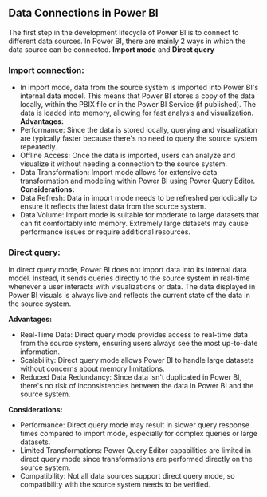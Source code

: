 ## Data Connections in Power BI
The first step in the development lifecycle of Power BI is to connect to different data sources. In Power BI, there are mainly 2 ways in which the data source can be connected.
**Import mode** and
**Direct query**
### Import connection:
  * In import mode, data from the source system is imported into Power BI's internal data model. This means that Power BI stores a copy of the data locally, within the PBIX file or in the Power BI Service (if published). The data is loaded into memory, allowing for fast analysis and visualization.
**Advantages:**
* Performance: Since the data is stored locally, querying and visualization are typically faster because there's no need to query the source system repeatedly.
* Offline Access: Once the data is imported, users can analyze and visualize it without needing a connection to the source system.
* Data Transformation: Import mode allows for extensive data transformation and modeling within Power BI using Power Query Editor.
**Considerations:**
* Data Refresh: Data in import mode needs to be refreshed periodically to ensure it reflects the latest data from the source system.
* Data Volume: Import mode is suitable for moderate to large datasets that can fit comfortably into memory. Extremely large datasets may cause performance issues or require additional resources.

### Direct query:
In direct query mode, Power BI does not import data into its internal data model. Instead, it sends queries directly to the source system in real-time whenever a user interacts with visualizations or data. The data displayed in Power BI visuals is always live and reflects the current state of the data in the source system.

**Advantages:**
* Real-Time Data: Direct query mode provides access to real-time data from the source system, ensuring users always see the most up-to-date information.
* Scalability: Direct query mode allows Power BI to handle large datasets without concerns about memory limitations.
* Reduced Data Redundancy: Since data isn't duplicated in Power BI, there's no risk of inconsistencies between the data in Power BI and the source system.

**Considerations:**
* Performance: Direct query mode may result in slower query response times compared to import mode, especially for complex queries or large datasets.
* Limited Transformations: Power Query Editor capabilities are limited in direct query mode since transformations are performed directly on the source system.
* Compatibility: Not all data sources support direct query mode, so compatibility with the source system needs to be verified.

